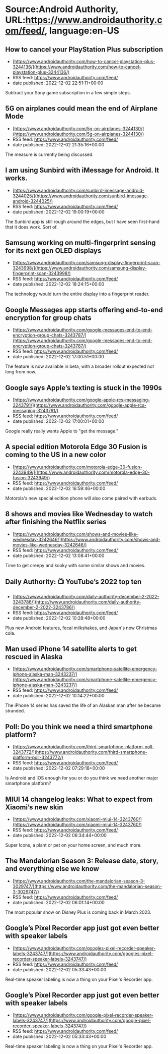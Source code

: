 # Source:Android Authority, URL:https://www.androidauthority.com/feed/, language:en-US

## How to cancel your PlayStation Plus subscription
 - [https://www.androidauthority.com/how-to-cancel-playstation-plus-3244136/](https://www.androidauthority.com/how-to-cancel-playstation-plus-3244136/)
 - RSS feed: https://www.androidauthority.com/feed/
 - date published: 2022-12-02 22:51:11+00:00

Subtract your Sony game subscription in a few simple steps.

## 5G on airplanes could mean the end of Airplane Mode
 - [https://www.androidauthority.com/5g-on-airplanes-3244130/](https://www.androidauthority.com/5g-on-airplanes-3244130/)
 - RSS feed: https://www.androidauthority.com/feed/
 - date published: 2022-12-02 21:35:16+00:00

The measure is currently being discussed.

## I am using Sunbird with iMessage for Android. It works.
 - [https://www.androidauthority.com/sunbird-imessage-android-3244025/](https://www.androidauthority.com/sunbird-imessage-android-3244025/)
 - RSS feed: https://www.androidauthority.com/feed/
 - date published: 2022-12-02 19:00:19+00:00

The Sunbird app is still rough around the edges, but I have seen first-hand that it does work. Sort of.

## Samsung working on multi-fingerprint sensing for its next gen OLED displays
 - [https://www.androidauthority.com/samsung-display-fingerprint-scan-3243998/](https://www.androidauthority.com/samsung-display-fingerprint-scan-3243998/)
 - RSS feed: https://www.androidauthority.com/feed/
 - date published: 2022-12-02 18:24:15+00:00

The technology would turn the entire display into a fingerprint reader.

## Google Messages app starts offering end-to-end encryption for group chats
 - [https://www.androidauthority.com/google-messages-end-to-end-encryption-group-chats-3243787/](https://www.androidauthority.com/google-messages-end-to-end-encryption-group-chats-3243787/)
 - RSS feed: https://www.androidauthority.com/feed/
 - date published: 2022-12-02 17:00:51+00:00

The feature is now available in beta, with a broader rollout expected not long from now.

## Google says Apple’s texting is stuck in the 1990s
 - [https://www.androidauthority.com/google-apple-rcs-messaging-3243791/](https://www.androidauthority.com/google-apple-rcs-messaging-3243791/)
 - RSS feed: https://www.androidauthority.com/feed/
 - date published: 2022-12-02 17:00:01+00:00

Google really really wants Apple to "get the message."

## A special edition Motorola Edge 30 Fusion is coming to the US in a new color
 - [https://www.androidauthority.com/motorola-edge-30-fusion-3243949/](https://www.androidauthority.com/motorola-edge-30-fusion-3243949/)
 - RSS feed: https://www.androidauthority.com/feed/
 - date published: 2022-12-02 16:59:46+00:00

Motorola's new special edition phone will also come paired with earbuds.

## 8 shows and movies like Wednesday to watch after finishing the Netflix series
 - [https://www.androidauthority.com/shows-and-movies-like-wednesday-3242646/](https://www.androidauthority.com/shows-and-movies-like-wednesday-3242646/)
 - RSS feed: https://www.androidauthority.com/feed/
 - date published: 2022-12-02 13:08:41+00:00

Time to get creepy and kooky with some similar shows and movies.

## Daily Authority: 📺 YouTube’s 2022 top ten
 - [https://www.androidauthority.com/daily-authority-december-2-2022-3243786/](https://www.androidauthority.com/daily-authority-december-2-2022-3243786/)
 - RSS feed: https://www.androidauthority.com/feed/
 - date published: 2022-12-02 10:28:48+00:00

Plus new Android features, fecal milkshakes, and Japan's new Christmas cola.

## Man used iPhone 14 satellite alerts to get rescued in Alaska
 - [https://www.androidauthority.com/smartphone-satellite-emergency-iphone-alaska-man-3243237/](https://www.androidauthority.com/smartphone-satellite-emergency-iphone-alaska-man-3243237/)
 - RSS feed: https://www.androidauthority.com/feed/
 - date published: 2022-12-02 10:14:22+00:00

The iPhone 14 series has saved the life of an Alaskan man after he became stranded.

## Poll: Do you think we need a third smartphone platform?
 - [https://www.androidauthority.com/third-smartphone-platform-poll-3243772/](https://www.androidauthority.com/third-smartphone-platform-poll-3243772/)
 - RSS feed: https://www.androidauthority.com/feed/
 - date published: 2022-12-02 07:29:18+00:00

Is Android and iOS enough for you or do you think we need another major smartphone platform?

## MIUI 14 changelog leaks: What to expect from Xiaomi’s new skin
 - [https://www.androidauthority.com/xiaomi-miui-14-3243760/](https://www.androidauthority.com/xiaomi-miui-14-3243760/)
 - RSS feed: https://www.androidauthority.com/feed/
 - date published: 2022-12-02 06:34:44+00:00

Super Icons, a plant or pet on your home screen, and much more.

## The Mandalorian Season 3: Release date, story, and everything else we know
 - [https://www.androidauthority.com/the-mandalorian-season-3-3029747/](https://www.androidauthority.com/the-mandalorian-season-3-3029747/)
 - RSS feed: https://www.androidauthority.com/feed/
 - date published: 2022-12-02 06:01:14+00:00

The most popular show on Disney Plus is coming back in March 2023.

## Google’s Pixel Recorder app just got even better with speaker labels
 - [https://www.androidauthority.com/googles-pixel-recorder-speaker-labels-3243747/](https://www.androidauthority.com/googles-pixel-recorder-speaker-labels-3243747/)
 - RSS feed: https://www.androidauthority.com/feed/
 - date published: 2022-12-02 05:33:43+00:00

Real-time speaker labeling is now a thing on your Pixel's Recorder app.

## Google’s Pixel Recorder app just got even better with speaker labels
 - [https://www.androidauthority.com/google-pixel-recorder-speaker-labels-3243747/](https://www.androidauthority.com/google-pixel-recorder-speaker-labels-3243747/)
 - RSS feed: https://www.androidauthority.com/feed/
 - date published: 2022-12-02 05:33:43+00:00

Real-time speaker labeling is now a thing on your Pixel's Recorder app.

